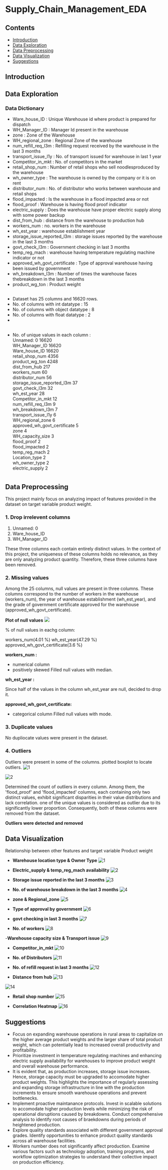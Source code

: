 
# Supply_Chain_Management_EDA



## Contents

- [Introduction](#Introduction)
- [Data Exploration](#Data-Dictionary)
- [Data Preprocessing](#Data-Processing)
- [Data Visualization](#Data-Visualization)
- [Suggestions](#Suggestions)

## Introduction


## Data Exploration

### Data Dictionary

* Ware_house_ID : Unique Warehouse id where product is prepared for dispatch
* WH_Manager_ID : Manager Id present in the warehouse
* zone : Zone of the Warehouse
* WH_regional_zone : Regional Zone of the warehouse
* num_refill_req_l3m : Refilling request received by the warehouse in the last 3 months
* transport_issue_l1y : No. of transport issued for warehouse in last 1 year
* Competitor_in_mkt : No. of competitors in the market
* retail_shop_num : Number of retail shops who sell noodlesproduced by the warehouse
* wh_owner_type : The warehouse is owned by the company or it is on rent
* distributor_num : No. of distributor who works between warehouse and retail shops
* flood_impacted : Is the warehouse in a flood impacted area or not
* flood_proof : Warehouse is having flood proof indicator
* electric_supply : Does the warehouse have proper electric supply along with some power backup
* dist_from_hub : distance from the warehouse to production hub
* workers_num : no. workers in the warehouse
* wh_est_year : warehouse establishment year
* storage_issue_reported_l3m : storage issues reported by the warehouse in the last 3 months
* govt_check_l3m : Government checking in last 3 months
* temp_reg_mach : warehouse having temperature regulating machine indicator or not
* approved_wh_govt_certificate : Type of approval warehouse having been issued by government
* wh_breakdown_l3m : Number of times the warehouse faces thebreakdown in the last 3 months
* product_wg_ton : Product weight

## 
* Dataset has 25 columns and 16620 rows.
* No. of columns with int datatype : 15
* No. of columns with object datatype : 8
* No. of columns with float datatype : 2
* 
 ##
* No. of unique values in each column :               
Unnamed: 0                      16620                        
WH_Manager_ID                   16620              
Ware_house_ID                   16620                
retail_shop_num                  4356               
product_wg_ton                   4248           
dist_from_hub                     217     
workers_num                        60             
distributor_num                    56                   
storage_issue_reported_l3m         37            
govt_check_l3m                     32           
wh_est_year                        28               
Competitor_in_mkt                  12            
num_refill_req_l3m                  9              
wh_breakdown_l3m                    7                  
transport_issue_l1y                 6            
WH_regional_zone                    6              
approved_wh_govt_certificate        5              
zone                                4            
WH_capacity_size                    3             
flood_proof                         2       
flood_impacted                      2            
temp_reg_mach                       2          
Location_type                       2       
wh_owner_type                       2         
electric_supply                     2

#




## Data Preprocessing
This project mainly focus on analyzing impact of features provided in the dataset on target variable product weight. 

### 1. Drop irrelevent columns
1. Unnamed: 0
2. Ware_house_ID
3. WH_Manager_ID

These three columns each contain entirely distinct values. In the context of this project, the uniqueness of these columns holds no relevance, as they are only analyzing product quantity. Therefore, these three columns have been removed.

### 2. Missing values
Among the 25 columns, null values are present in three columns. These columns correspond to the number of workers in the warehouse (workers_num), the year of warehouse establishment (wh_est_year), and the grade of government certificate approved for the warehouse (approved_wh_govt_certificate).

 **Plot of null values**
![](https://github.com/Devika-K-M-15/Supply_Chain_Management_EDA/blob/main/Visuals/Null%20Values.png)

% of null values in eachg column:

workers_num(4.01 %)
wh_est_year(47.29 %)
approved_wh_govt_certificate(3.6 %)


**workers_num :**
 * numerical column
 * positively skewed
 Filled null values with median.

**wh_est_year :**

Since half of the values in the column wh_est_year are null, decided to drop it.

**approved_wh_govt_certificate:**
* categorical column
Filled null values with mode.

### 3. Duplicate values
No dupliocate values were present in the dataset.

### 4. Outliers

Outliers were present in some of the columns. plotted boxplot to locate outliers.
![1](https://github.com/Devika-K-M-15/Supply_Chain_Management_EDA/blob/main/Visuals/Outliers%201.png)

![2](https://github.com/Devika-K-M-15/Supply_Chain_Management_EDA/blob/main/Visuals/Outliers%202.png)


Determined the count of outliers in every column. Among them, the 'flood_proof' and 'flood_impacted' columns, each containing only two distinct values, exhibit significant disparities in their value distributions and lack correlation. one of the unique values is considered as outlier due to its significantly lower proportion. Consequently, both of these columns were removed from the dataset.

**Outliers were detected and removed**

## Data Visualization
Relationship between other features and target variable Product weight

- **Warehouse location type & Owner Type**
![1](https://github.com/Devika-K-M-15/Supply_Chain_Management_EDA/blob/main/Visuals/DA-1.png)

- **Electric_supply & temp_reg_mach availability**
![2](https://github.com/Devika-K-M-15/Supply_Chain_Management_EDA/blob/main/Visuals/DA-2.png)

- **Storage issue reported in the last 3 months**
![3](https://github.com/Devika-K-M-15/Supply_Chain_Management_EDA/blob/main/Visuals/DA-3.png)


- **No. of warehouse breakdown in the last 3 months**
![4](https://github.com/Devika-K-M-15/Supply_Chain_Management_EDA/blob/main/Visuals/DA-4.png)

- **zone & Regional_zone**
![5](https://github.com/Devika-K-M-15/Supply_Chain_Management_EDA/blob/main/Visuals/DA-5.png)

- **Type of approval by government**
![6](https://github.com/Devika-K-M-15/Supply_Chain_Management_EDA/blob/main/Visuals/DA-6.png)

- **govt checking in last 3 months**
![7](https://github.com/Devika-K-M-15/Supply_Chain_Management_EDA/blob/main/Visuals/DA-7.png)

- **No. of workers**
![8](https://github.com/Devika-K-M-15/Supply_Chain_Management_EDA/blob/main/Visuals/DA-8.png)

-**Warehouse capacity size & Transport issue**
![9](https://github.com/Devika-K-M-15/Supply_Chain_Management_EDA/blob/main/Visuals/DA-9.png)

- **Competitor_in_mkt**
![10](https://github.com/Devika-K-M-15/Supply_Chain_Management_EDA/blob/main/Visuals/DA-10.png)


- **No. of Distributors**
![11](https://github.com/Devika-K-M-15/Supply_Chain_Management_EDA/blob/main/Visuals/DA-11.png)

- **No. of refill request in last 3 months**
![12](https://github.com/Devika-K-M-15/Supply_Chain_Management_EDA/blob/main/Visuals/DA-12.png)

- **Distance from hub**
![13](https://github.com/Devika-K-M-15/Supply_Chain_Management_EDA/blob/main/Visuals/DA-13.png)

![14](https://github.com/Devika-K-M-15/Supply_Chain_Management_EDA/blob/main/Visuals/DA-14.png)

- **Retail shop number**
![15](https://github.com/Devika-K-M-15/Supply_Chain_Management_EDA/blob/main/Visuals/DA-15.png)

- **Correlation Heatmap**
![16](https://github.com/Devika-K-M-15/Supply_Chain_Management_EDA/blob/main/Visuals/DA-16.png)


## Suggestions

- Focus on expanding warehouse operations in rural areas to capitalize on the higher average product weights and the larger share of total product weight, which can potentially lead to increased overall productivity and profitability.
- Prioritize investment in temperature regulating machines and enhancing electric supply availability for warehouses to improve product weight and overall warehouse performance.
- It is evident that, as production increases, storage issue increases. Hence, storage capacity must be upgraded to accomodate higher product weights. This highlights the importance of regularly assessing and expanding storage infrastructure in line with the production increments to ensure smooth warehouse operations and prevent bottlenecks.
- Implement proactive maintanance protocols. Invest in scalable solutions to accomodate higher production levels while minimizing the risk of operational disruptions caused by breakdowns. Conduct comprehensive analysis to identify root causes of braekdowns during periods of heightened production.
- Explore quality standards associated with different government approval grades. Identify opportunities to enhance product quality standards across all warehouse facilities.
- Workers number does not significantly affect production. Examine various factors such as technology adoption, training programs, and workflow optimization strategies to understand their collective impact on production efficiency.
